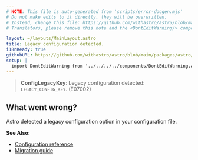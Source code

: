```yaml
---
# NOTE: This file is auto-generated from 'scripts/error-docgen.mjs'
# Do not make edits to it directly, they will be overwritten.
# Instead, change this file: https://github.com/withastro/astro/blob/main/packages/astro/src/core/errors/errors-data.ts
# Translators, please remove this note and the <DontEditWarning/> component.

layout: ~/layouts/MainLayout.astro
title: Legacy configuration detected.
i18nReady: true
githubURL: https://github.com/withastro/astro/blob/main/packages/astro/src/core/errors/errors-data.ts
setup: |
  import DontEditWarning from '../../../../components/DontEditWarning.astro';
---
```


<DontEditWarning />


> **ConfigLegacyKey**: Legacy configuration detected: `LEGACY_CONFIG_KEY`. (E07002)

## What went wrong?
Astro detected a legacy configuration option in your configuration file.

**See Also:**
-  [Configuration reference](/en/reference/configuration-reference/)
-  [Migration guide](/en/migrate/)


